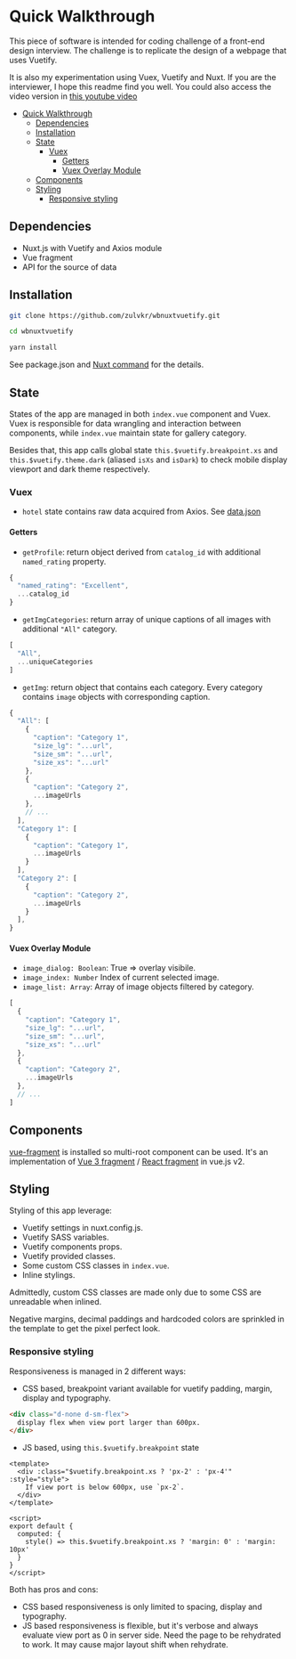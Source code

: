 # Quick Walkthrough

This piece of software is intended for coding challenge of a front-end design interview. The challenge is to replicate the design of a webpage that uses Vuetify.

It is also my experimentation using Vuex, Vuetify and Nuxt. If you are the interviewer, I hope this readme find you well. You could also access the video version in [this youtube video](/)

- [Quick Walkthrough](#quick-walkthrough)
  - [Dependencies](#dependencies)
  - [Installation](#installation)
  - [State](#state)
    - [Vuex](#vuex)
      - [Getters](#getters)
      - [Vuex Overlay Module](#vuex-overlay-module)
  - [Components](#components)
  - [Styling](#styling)
    - [Responsive styling](#responsive-styling)

## Dependencies

- Nuxt.js with Vuetify and Axios module
- Vue fragment
- API for the source of data

## Installation

```bash
git clone https://github.com/zulvkr/wbnuxtvuetify.git

cd wbnuxtvuetify

yarn install
```

See package.json and [Nuxt command](https://nuxtjs.org/docs/2.x/get-started/commands) for the details.

## State

States of the app are managed in both `index.vue` component and Vuex. Vuex is responsible for data wrangling and interaction between components, while `index.vue` maintain state for gallery category.

Besides that, this app calls global state `this.$vuetify.breakpoint.xs` and `this.$vuetify.theme.dark` (aliased `isXs` and `isDark`) to check mobile display viewport and dark theme respectively.

### Vuex

- `hotel` state contains raw data acquired from Axios. See [data.json](./static/data.json)

#### Getters

- `getProfile`: return object derived from `catalog_id` with additional `named_rating` property.

```js
{
  "named_rating": "Excellent",
  ...catalog_id
}
```

- `getImgCategories`: return array of unique captions of all images with additional `"All"` category.

```js
[ 
  "All",
  ...uniqueCategories
]
```

- `getImg`: return object that contains each category. Every category contains `image` objects with corresponding caption.

```js
{
  "All": [
    {
      "caption": "Category 1",
      "size_lg": "...url",
      "size_sm": "...url",
      "size_xs": "...url"
    },
    {
      "caption": "Category 2",
      ...imageUrls
    },
    // ...
  ],
  "Category 1": [
    {
      "caption": "Category 1",
      ...imageUrls
    }
  ],
  "Category 2": [
    {
      "caption": "Category 2",
      ...imageUrls
    }
  ],
}
```

#### Vuex Overlay Module

- `image_dialog: Boolean`: True => overlay visibile.
- `image_index: Number` Index of current selected image.
- `image_list: Array`: Array of image objects filtered by category.

```js
[
  {
    "caption": "Category 1",
    "size_lg": "...url",
    "size_sm": "...url",
    "size_xs": "...url"
  },
  {
    "caption": "Category 2",
    ...imageUrls
  },
  // ...
]
```

## Components

[vue-fragment](https://github.com/Thunberg087/vue-fragment) is installed so multi-root component can be used. It's an implementation of [Vue 3 fragment](https://v3.vuejs.org/guide/migration/fragments.html#overview) / [React fragment](https://reactjs.org/docs/fragments.html) in vue.js v2.

## Styling

Styling of this app leverage:

- Vuetify settings in nuxt.config.js.
- Vuetify SASS variables.
- Vuetify components props.
- Vuetify provided classes.
- Some custom CSS classes in `index.vue`.
- Inline stylings.

Admittedly, custom CSS classes are made only due to some CSS are unreadable when inlined.

Negative margins, decimal paddings and hardcoded colors are sprinkled in the template to get the pixel perfect look.

### Responsive styling

Responsiveness is managed in 2 different ways:

- CSS based, breakpoint variant available for vuetify padding, margin, display and typography.

```html
<div class="d-none d-sm-flex">
  display flex when view port larger than 600px.
</div>
```

- JS based, using `this.$vuetify.breakpoint` state

```vue
<template>
  <div :class="$vuetify.breakpoint.xs ? 'px-2' : 'px-4'" :style="style">
    If view port is below 600px, use `px-2`.
  </div>
</template>

<script>
export default {
  computed: {
    style() => this.$vuetify.breakpoint.xs ? 'margin: 0' : 'margin: 10px'
  }
}
</script>
```

Both has pros and cons:

- CSS based responsiveness is only limited to spacing, display and typography.
- JS based responsiveness is flexible, but it's verbose and always evaluate view port as 0 in server side. Need the page to be rehydrated to work. It may cause major layout shift when rehydrate.
